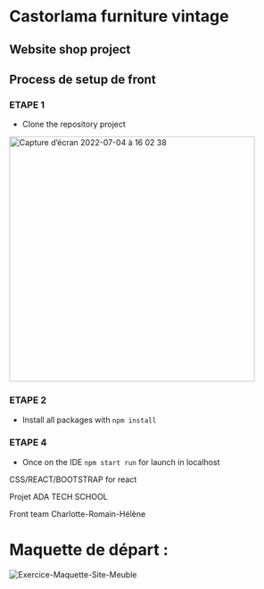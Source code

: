 # Castorlama furniture vintage 

## Website shop project 

## Process de setup de front

### ETAPE 1
- Clone the repository project

<img width="440" alt="Capture d’écran 2022-07-04 à 16 02 38" src="https://user-images.githubusercontent.com/98778180/177170462-5c4cf1ba-1801-438a-acdc-be728a087ec3.png">

### ETAPE 2
- Install all packages with `npm install`

### ETAPE 4
- Once on the IDE `npm start run` for launch in localhost


CSS/REACT/BOOTSTRAP for react

Projet ADA TECH SCHOOL

Front team 
Charlotte-Romain-Hélène


# Maquette de départ :
![Exercice-Maquette-Site-Meuble](https://user-images.githubusercontent.com/98808947/179031463-1867b578-1d52-4013-a960-058d721badbd.jpg)
